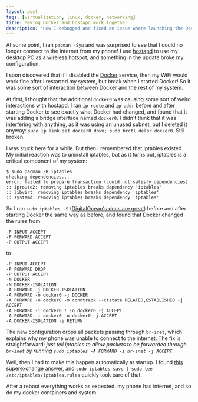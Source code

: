 ```yaml
---
layout: post
tags: [virtualization, linux, docker, networking]
title: Making Docker and hostapd work together
description: "How I debugged and fixed an issue where launching the Docker service would break the internet connection for WiFi clients."
---
```


At some point, I ran `pacman -Syu` and was surprised to see that I could no
longer connect to the internet from my phone! I use [hostapd][] to use my
desktop PC as a wireless hotspot, and something in the update broke my
configuration.

I soon discovered that if I disabled the [Docker][] service, then my WiFi would
work fine after I restarted my system, but break when I started Docker! So it
was some sort of interaction between Docker and the rest of my system.

[hostapd]: https://w1.fi/hostapd/
[docker]: https://www.docker.com/

At first, I thought that the additional `docker0` was causing some sort of
weird interactions with hostapd. I ran `ip route` and `ip addr` before and
after starting Docker to see exactly what Docker had changed, and found that it
was adding a bridge interface named `docker0`. I didn't think that it was
interfering with anything, as it was using an unused subnet, but I deleted it
anyway: `sudo ip link set docker0 down; sudo brctl delbr docker0`. Still
broken.

I was stuck here for a while. But then I remembered that iptables existed. My
initial reaction was to uninstall iptables, but as it turns out, iptables is a
critical component of my system:

```console
$ sudo pacman -R iptables
checking dependencies...
error: failed to prepare transaction (could not satisfy dependencies)
:: iproute2: removing iptables breaks dependency 'iptables'
:: libvirt: removing iptables breaks dependency 'iptables'
:: systemd: removing iptables breaks dependency 'iptables'
```

So I ran `sudo iptables -S` ([DigitalOcean's docs are
great][do-iptables]) before and after starting Docker the same way as before,
and found that Docker changed the rules from

```
-P INPUT ACCEPT
-P FORWARD ACCEPT
-P OUTPUT ACCEPT
```

to

```
-P INPUT ACCEPT
-P FORWARD DROP
-P OUTPUT ACCEPT
-N DOCKER
-N DOCKER-ISOLATION
-A FORWARD -j DOCKER-ISOLATION
-A FORWARD -o docker0 -j DOCKER
-A FORWARD -o docker0 -m conntrack --ctstate RELATED,ESTABLISHED -j ACCEPT
-A FORWARD -i docker0 ! -o docker0 -j ACCEPT
-A FORWARD -i docker0 -o docker0 -j ACCEPT
-A DOCKER-ISOLATION -j RETURN
```

[do-iptables]: https://www.digitalocean.com/community/tutorials/how-to-list-and-delete-iptables-firewall-rules

The new configuration drops all packets passing through `br-inet`, which
explains why my phone was unable to connect to the internet. The fix is
straightforward: *just tell iptables to allow packets to be forwarded through
`br-inet` by running `sudo iptables -A FORWARD -i br-inet -j ACCEPT`*.

Well, then I had to make this happen automatically at startup. I found [this
superexchange answer][su-ans], and `sudo iptables-save | sudo tee
/etc/iptables/iptables.rules` quickly took care of that.

[su-ans]: https://superuser.com/a/1104399

After a reboot everything works as expected: my phone has internet, and so do
my docker containers and system.
